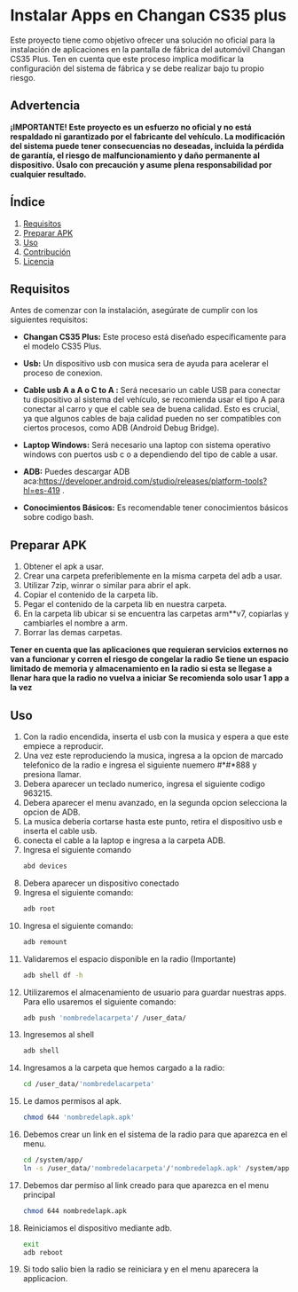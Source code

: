 # Instalar Apps en Changan CS35 plus

Este proyecto tiene como objetivo ofrecer una solución no oficial para la instalación de aplicaciones en la pantalla de fábrica del automóvil Changan CS35 Plus. Ten en cuenta que este proceso implica modificar la configuración del sistema de fábrica y se debe realizar bajo tu propio riesgo.

## Advertencia

**¡IMPORTANTE! Este proyecto es un esfuerzo no oficial y no está respaldado ni garantizado por el fabricante del vehículo. La modificación del sistema puede tener consecuencias no deseadas, incluida la pérdida de garantía, el riesgo de malfuncionamiento y daño permanente al dispositivo. Úsalo con precaución y asume plena responsabilidad por cualquier resultado.**


## Índice

1. [Requisitos](#requisitos)
2. [Preparar APK](#prepararapk)
3. [Uso](#uso)
4. [Contribución](#contribución)
5. [Licencia](#licencia)

## Requisitos

Antes de comenzar con la instalación, asegúrate de cumplir con los siguientes requisitos:

- **Changan CS35 Plus:** Este proceso está diseñado específicamente para el modelo CS35 Plus.
  
- **Usb:** Un dispositivo usb con musica sera de ayuda para acelerar el proceso de conexion. 
  
- **Cable usb A a A o C to A :** Será necesario un cable USB para conectar tu dispositivo al sistema del vehículo, se recomienda usar el tipo A para conectar al carro y que el cable sea de buena calidad. Esto es crucial, ya que algunos cables de baja calidad pueden no ser compatibles con ciertos procesos, como ADB (Android Debug Bridge).

- **Laptop Windows:** Será necesario una laptop con sistema operativo windows con puertos usb c o a dependiendo del tipo de cable a usar.

- **ADB:** Puedes descargar ADB aca:https://developer.android.com/studio/releases/platform-tools?hl=es-419 .

- **Conocimientos Básicos:** Es recomendable tener conocimientos básicos sobre codigo bash.

## Preparar APK
1. Obtener el apk a usar.
2. Crear una carpeta preferiblemente en la misma carpeta del adb a usar.
3. Utilizar 7zip, winrar o similar para abrir el apk.
4. Copiar el contenido de la carpeta lib.
5. Pegar el contenido de la carpeta lib en nuestra carpeta.
6. En la carpeta lib ubicar si se encuentra las carpetas arm**v7, copiarlas y cambiarles el nombre a arm.
7. Borrar las demas carpetas.

**Tener en cuenta que las aplicaciones que requieran servicios externos no van a funcionar y corren el riesgo de congelar la radio**
**Se tiene un espacio limitado de memoria y almacenamiento en la radio si esta se llegase a llenar hara que la radio no vuelva a iniciar**
**Se recomienda solo usar 1 app a la vez**

## Uso

1. Con la radio encendida, inserta el usb con la musica y espera a que este empiece a reproducir.
2. Una vez este reproduciendo la musica, ingresa a la opcion de marcado telefonico de la radio e ingresa el siguiente nuemero #*#*888 y presiona llamar.
3. Debera aparecer un teclado numerico, ingresa el siguiente codigo 963215.
4. Debera aparecer el menu avanzado, en la segunda opcion selecciona la opcion de ADB.
5. La musica deberia cortarse hasta este punto, retira el dispositivo usb e inserta el cable usb.
6. conecta el cable a la laptop e ingresa a la carpeta ADB.
7. Ingresa el siguiente comando
   ```bash
   abd devices
8. Debera aparecer un dispositivo conectado
9. Ingresa el siguiente comando:
    ```bash
    adb root
10. Ingresa el siguiente comando:
    ```bash
    adb remount
11. Validaremos el espacio disponible en la radio (Importante)
    ```bash
    adb shell df -h
11. Utilizaremos el almacenamiento de usuario para guardar nuestras apps. Para ello usaremos el siguiente comando:
    ```bash
    adb push 'nombredelacarpeta'/ /user_data/
12. Ingresemos al shell
    ```bash
    adb shell
13. Ingresamos a la carpeta que hemos cargado a la radio:
    ```bash
    cd /user_data/'nombredelacarpeta'
14. Le damos permisos al apk.
    ```bash
    chmod 644 'nombredelapk.apk'
15. Debemos crear un link en el sistema de la radio para que aparezca en el menu.
    ```bash
    cd /system/app/
    ln -s /user_data/'nombredelacarpeta'/'nombredelapk.apk' /system/app/
16. Debemos dar permiso al link creado para que aparezca en el menu principal
    ```bash
    chmod 644 nombredelapk.apk
17. Reiniciamos el dispositivo mediante adb.
    ```bash
    exit
    adb reboot
18. Si todo salio bien la radio se reiniciara y en el menu aparecera la applicacion.
    

